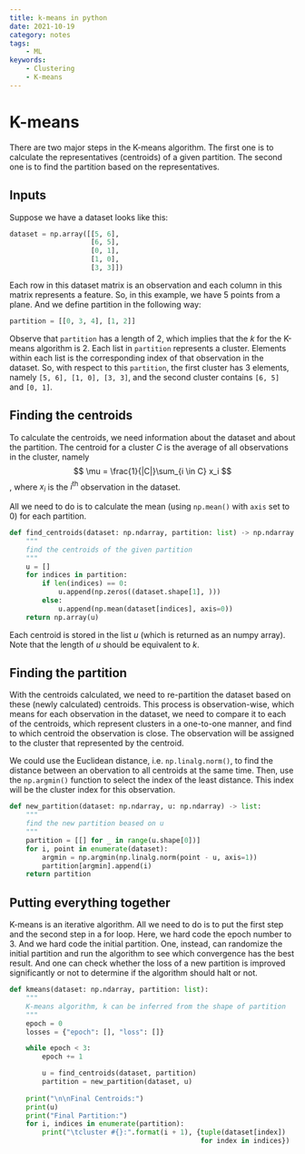 ```yaml
---
title: k-means in python
date: 2021-10-19
category: notes
tags:
    - ML
keywords:
    - Clustering
    - K-means
---
```


# K-means
There are two major steps in the K-means algorithm. The first one is to calculate the representatives (centroids) of a given partition. The second one is to find the partition based on the representatives.


## Inputs
Suppose we have a dataset looks like this:
```python
dataset = np.array([[5, 6],
                    [6, 5],
                    [0, 1],
                    [1, 0],
                    [3, 3]])
```
Each row in this dataset matrix is an observation and each column in this matrix represents a feature. So, in this example, we have 5 points from a plane.
And we define partition in the following way:
```python
partition = [[0, 3, 4], [1, 2]]
```
Observe that `partition` has a length of 2, which implies that the $k$ for the K-means algorithm is 2. Each list in `partition` represents a cluster. Elements within each list is the corresponding index of that observation in the dataset. So, with respect to this `partition`, the first cluster has 3 elements, namely `[5, 6], [1, 0], [3, 3]`, and the second cluster contains `[6, 5]` and `[0, 1]`.

## Finding the centroids
To calculate the centroids, we need information about the dataset and about the partition. The centroid for a cluster $C$ is the average of all observations in the cluster, namely
$$ \mu = \frac{1}{|C|}\sum_{i \in C} x_i $$,
where $x_i$ is the $i^\text{th}$ observation in the dataset.

All we need to do is to calculate the mean (using `np.mean()` with `axis` set to 0) for each partition.
```python
def find_centroids(dataset: np.ndarray, partition: list) -> np.ndarray:
    """
    find the centroids of the given partition
    """
    u = []
    for indices in partition:
        if len(indices) == 0:
            u.append(np.zeros((dataset.shape[1], )))
        else:
            u.append(np.mean(dataset[indices], axis=0))
    return np.array(u)
```
Each centroid is stored in the list $u$ (which is returned as an numpy array). Note that the length of $u$ should be equivalent to $k$.

## Finding the partition
With the centroids calculated, we need to re-partition the dataset based on these (newly calculated) centroids. This process is observation-wise, which means for each observation in the dataset, we need to compare it to each of the centroids, which represent clusters in a one-to-one manner, and find to which centroid the observation is close. The observation will be assigned to the cluster that represented by the centroid.

We could use the Euclidean distance, i.e. `np.linalg.norm()`, to find the distance between an obervation to all centroids at the same time. Then, use the `np.argmin()` function to select the index of the least distance. This index will be the cluster index for this observation.
```python
def new_partition(dataset: np.ndarray, u: np.ndarray) -> list:
    """
    find the new partition beased on u
    """
    partition = [[] for _ in range(u.shape[0])]
    for i, point in enumerate(dataset):
        argmin = np.argmin(np.linalg.norm(point - u, axis=1))
        partition[argmin].append(i)
    return partition
```
## Putting everything together
K-means is an iterative algorithm. All we need to do is to put the first step and the second step in a for loop. Here, we hard code the epoch number to 3. And we hard code the initial partition. One, instead, can randomize the initial partition and run the algorithm to see which convergence has the best result. And one can check whether the loss of a new partition is improved significantly or not to determine if the algorithm should halt or not.
```python
def kmeans(dataset: np.ndarray, partition: list):
    """
    K-means algorithm, k can be inferred from the shape of partition
    """
    epoch = 0
    losses = {"epoch": [], "loss": []}

    while epoch < 3:
        epoch += 1

        u = find_centroids(dataset, partition)
        partition = new_partition(dataset, u)
    
    print("\n\nFinal Centroids:")
    print(u)
    print("Final Partition:")
    for i, indices in enumerate(partition):
        print("\tcluster #{}:".format(i + 1), {tuple(dataset[index])
                                               for index in indices})
```
